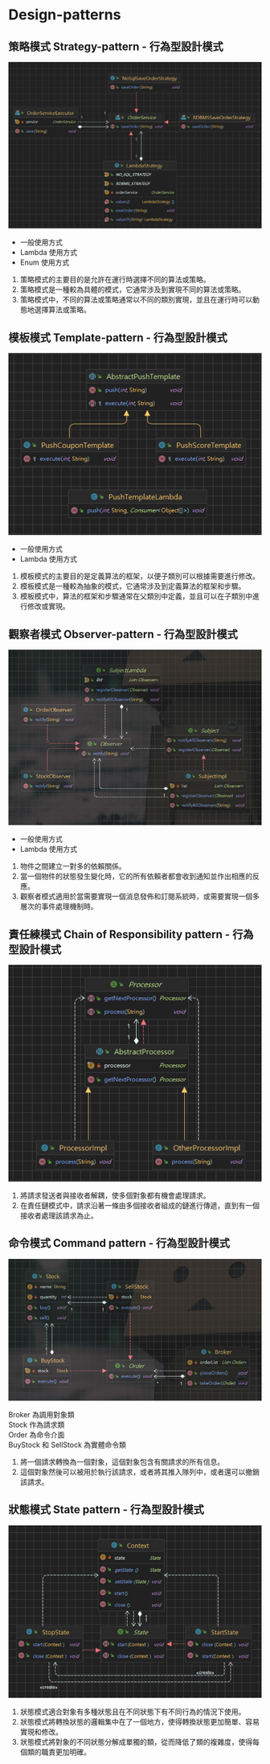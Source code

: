 # Design-patterns

## 策略模式 Strategy-pattern - 行為型設計模式

![img.png](strategy-pattern/images/img.png)

* 一般使用方式
* Lambda 使用方式
* Enum 使用方式

1. 策略模式的主要目的是允許在運行時選擇不同的算法或策略。
2. 策略模式是一種較為具體的模式，它通常涉及到實現不同的算法或策略。
3. 策略模式中，不同的算法或策略通常以不同的類別實現，並且在運行時可以動態地選擇算法或策略。

## 模板模式 Template-pattern - 行為型設計模式

![img.png](template-method/images/img.png)

* 一般使用方式
* Lambda 使用方式

1. 模板模式的主要目的是定義算法的框架，以便子類別可以根據需要進行修改。
2. 模板模式是一種較為抽象的模式，它通常涉及到定義算法的框架和步驟。
3. 模板模式中，算法的框架和步驟通常在父類別中定義，並且可以在子類別中進行修改或實現。

## 觀察者模式 Observer-pattern - 行為型設計模式

![img.png](observer-pattern/images/img.png)

* 一般使用方式
* Lambda 使用方式

1. 物件之間建立一對多的依賴關係。
2. 當一個物件的狀態發生變化時，它的所有依賴者都會收到通知並作出相應的反應。
3. 觀察者模式適用於當需要實現一個消息發佈和訂閱系統時，或需要實現一個多層次的事件處理機制時。

## 責任練模式 Chain of Responsibility pattern - 行為型設計模式

![img.png](chain-of-responsibility-pattern/images/img.png)

1. 將請求發送者與接收者解耦，使多個對象都有機會處理請求。
2. 在責任鏈模式中，請求沿著一條由多個接收者組成的鏈進行傳遞，直到有一個接收者處理該請求為止。

## 命令模式 Command pattern - 行為型設計模式

![img.png](command-pattern/images/img.png)

Broker 為調用對象類  
Stock 作為請求類  
Order 為命令介面  
BuyStock 和 SellStock 為實體命令類

1. 將一個請求轉換為一個對象，這個對象包含有關請求的所有信息。
2. 這個對象然後可以被用於執行該請求，或者將其推入隊列中，或者還可以撤銷該請求。

## 狀態模式 State pattern - 行為型設計模式

![img.png](state-pattern/images/img.png)

1. 狀態模式適合對象有多種狀態且在不同狀態下有不同行為的情況下使用。
2. 狀態模式將轉換狀態的邏輯集中在了一個地方，使得轉換狀態更加簡單、容易實現和修改。
3. 狀態模式將對象的不同狀態分解成單獨的類，從而降低了類的複雜度，使得每個類的職責更加明確。  
